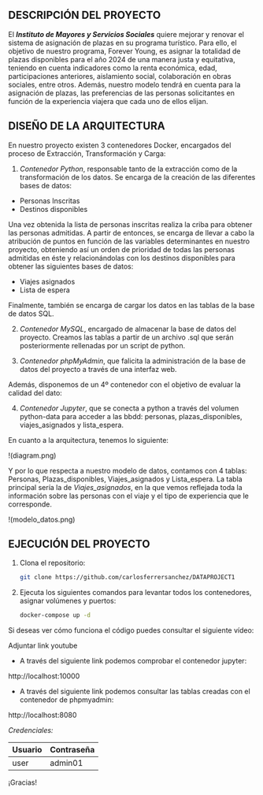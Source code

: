 ## DESCRIPCIÓN DEL PROYECTO

El **_Instituto de Mayores y Servicios Sociales_** quiere mejorar y renovar el sistema de asignación de plazas en su programa turístico. Para ello, el objetivo de nuestro programa, Forever Young, es asignar la totalidad de plazas disponibles para el año 2024 de una manera justa y equitativa, teniendo en cuenta indicadores como la renta económica, edad, participaciones anteriores, aislamiento social, colaboración en obras sociales, entre otros. Además, nuestro modelo tendrá en cuenta para la asignación de plazas, las preferencias de las personas solicitantes en función de la experiencia viajera que cada uno de ellos elijan. 

## DISEÑO DE LA ARQUITECTURA

En nuestro proyecto existen 3 contenedores Docker, encargados del proceso de Extracción, Transformación y Carga:

1. *Contenedor Python*, responsable tanto de la extracción como de la transformación de los datos. Se encarga de la creación de las diferentes bases de datos: 
   
  - Personas Inscritas
  - Destinos disponibles

Una vez obtenida la lista de personas inscritas realiza la criba para obtener las personas admitidas. A partir de entonces, se encarga de llevar a cabo la atribución de puntos en función de las variables determinantes en nuestro proyecto, obteniendo así un orden de prioridad de todas las personas admitidas en éste y relacionándolas con los destinos disponibles para obtener las siguientes bases de datos:

   - Viajes asignados
   - Lista de espera

Finalmente, también se encarga de cargar los datos en las tablas de la base de datos SQL.

2. *Contenedor MySQL*, encargado de almacenar la base de datos del proyecto. Creamos las tablas a partir de un archivo .sql que serán posteriormente rellenadas por un script de python.
   
3. *Contenedor phpMyAdmin*, que falicita la administración de la base de datos del proyecto a través de una interfaz web.

Además, disponemos de un 4º contenedor con el objetivo de evaluar la calidad del dato:

4. *Contenedor Jupyter*, que se conecta a python a través del volumen python-data para acceder a las bbdd: personas, plazas_disponibles, viajes_asignados y lista_espera. 

En cuanto a la arquitectura, tenemos lo siguiente:

!(diagram.png)

Y por lo que respecta a nuestro modelo de datos, contamos con 4 tablas: Personas, Plazas_disponibles, Viajes_asignados y Lista_espera. La tabla principal sería la de *Viajes_asignados*, en la que vemos reflejada toda la información sobre las personas con el viaje y el tipo de experiencia que le corresponde.

!(modelo_datos.png)

## EJECUCIÓN DEL PROYECTO

1. Clona el repositorio: 
   
   ```bash
   git clone https://github.com/carlosferrersanchez/DATAPROJECT1
   
2. Ejecuta los siguientes comandos para levantar todos los contenedores, asignar volúmenes y puertos:
   
   ```bash
   docker-compose up -d

Si deseas ver cómo funciona el código puedes consultar el siguiente vídeo:

Adjuntar link youtube

- A través del siguiente link podemos comprobar el contenedor jupyter:

http://localhost:10000

- A través del siguiente link podemos consultar las tablas creadas con el contenedor de phpmyadmin:

http://localhost:8080

*Credenciales:*

| Usuario     | Contraseña     |
|-------------|----------------|
|     user    |    admin01     |


¡Gracias!




